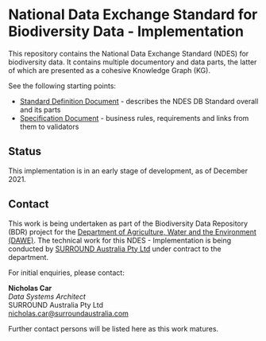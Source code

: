 # National Data Exchange Standard for Biodiversity Data - Implementation
This repository contains the National Data Exchange Standard (NDES) for biodiversity data. It contains multiple documentory and data parts, the latter of which are presented as a cohesive Knowledge Graph (KG).

See the following starting points:

* [Standard Definition Document](standard.html) - describes the NDES DB Standard overall and its parts
* [Specification Document](specification.html) - business rules, requirements and links from them to validators

## Status

This implementation is in an early stage of development, as of December 2021. 

## Contact

This work is being undertaken as part of the Biodiversity Data Repository (BDR) project for the [Department of Agriculture, Water and the Environment (DAWE)](https://www.awe.gov.au/). The technical work for this NDES - Implementation is being conducted by [SURROUND Australia Pty Ltd](https://surroundaustralia.com) under contract to the department.

For initial enquiries, please contact:  

**Nicholas Car**  
_Data Systems Architect_  
SURROUND Australia Pty Ltd  
<nicholas.car@surroundaustralia.com>  

Further contact persons will be listed here as this work matures. 
